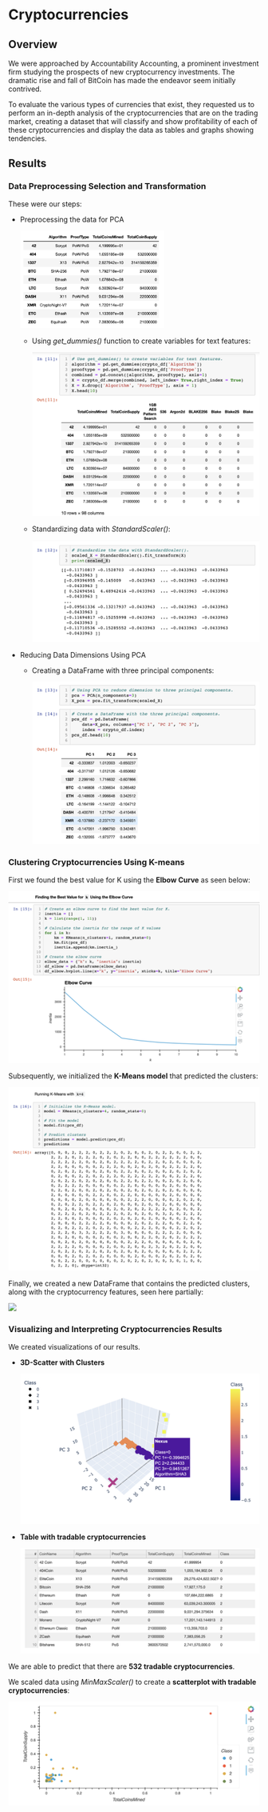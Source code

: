 # Cryptocurrencies



## Overview

We were approached by Accountability Accounting, a prominent investment firm studying the prospects of new cryptocurrency investments. The dramatic rise and fall of BitCoin has made the endeavor seem initially  contrived. 

To evaluate the various types of currencies that exist, they requested us to perform an in-depth analysis of the cryptocurrencies that are on the trading market, creating a dataset that will classify and show profitability of each of these cryptocurrencies and display the data as tables and graphs showing tendencies.



## Results

### Data Preprocessing Selection and Transformation

These were our steps:

- Preprocessing the data for PCA

  <img src="Images/preprocess.png"  width="60%" height="60%">

  

  - Using *get_dummies()* function to create variables for text features:

    ![](Images/get_dummies.png)

    

  - Standardizing data with *StandardScaler()*:

    ![](Images/standard_scaler.png)

    

- Reducing Data Dimensions Using PCA

  - Creating a DataFrame with three principal components:

    ![](Images/data_dimensions.png)

    

### Clustering Cryptocurrencies Using K-means

First we found the best value for K using the **Elbow Curve** as seen below:

![](Images/elbow_curve.png)



Subsequently, we initialized the **K-Means model** that predicted the clusters:

![](Images/predictions.png)



Finally, we created a new DataFrame that contains the predicted clusters, along with the cryptocurrency features, seen here partially:

![](/Users/anabisker/Desktop/Data_Analytics_Bootcamp/18-Unsupervised-Learning/Cryptocurrencies/Images/new_df.png)



### Visualizing and Interpreting Cryptocurrencies Results

We created visualizations of our results.

- **3D-Scatter with Clusters**

  ![](Images/3-d_plot.png)

  

- **Table with tradable cryptocurrencies**

  ![](Images/tradable-table.png)

  

We are able to predict that there are **532 tradable cryptocurrencies**.

We scaled data using *MinMaxScaler()* to create a **scatterplot with tradable cryptocurrencies**:

![](Images/tradable-scatterplot.png)


